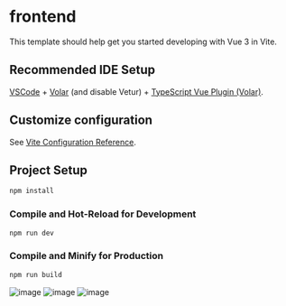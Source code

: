 # frontend

This template should help get you started developing with Vue 3 in Vite.

## Recommended IDE Setup

[VSCode](https://code.visualstudio.com/) + [Volar](https://marketplace.visualstudio.com/items?itemName=Vue.volar) (and disable Vetur) + [TypeScript Vue Plugin (Volar)](https://marketplace.visualstudio.com/items?itemName=Vue.vscode-typescript-vue-plugin).

## Customize configuration

See [Vite Configuration Reference](https://vitejs.dev/config/).

## Project Setup

```sh
npm install
```

### Compile and Hot-Reload for Development

```sh
npm run dev
```

### Compile and Minify for Production

```sh
npm run build
```
![image](https://github.com/XayrullayevAzamatjon/frontend_with_vue_js/assets/93447604/b5674cdd-bb44-4b7c-a998-6ee9cf6cea8d)
![image](https://github.com/XayrullayevAzamatjon/frontend_with_vue_js/assets/93447604/14fffbf7-2b07-4119-bccf-6c2778d1f12f)
![image](https://github.com/XayrullayevAzamatjon/frontend_with_vue_js/assets/93447604/73f9faaf-704e-4ca0-ad21-994732a8888a)

